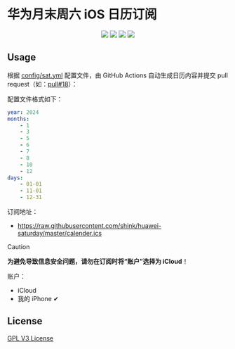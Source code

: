 # 华为月末周六 iOS 日历订阅

<p align="center">
    <a href="https://github.com/shink/huawei-saturday/actions/workflows/submit-pr.yml"><img src="https://github.com/shink/huawei-saturday/actions/workflows/submit-pr.yml/badge.svg" /></a>
    <img src="https://img.shields.io/badge/language-python-3572A5.svg" />
    <img src="https://img.shields.io/github/stars/shink/huawei-saturday.svg?label=stars&logo=github" />
    <img src="https://img.shields.io/github/forks/shink/huawei-saturday.svg?label=forks&logo=github" />
</p>

## Usage

根据 [config/sat.yml](config/sat.yml) 配置文件，由 GitHub Actions 自动生成日历内容并提交 pull request（如：[pull#18](https://github.com/shink/huawei-saturday/pull/18)）：

配置文件格式如下：

```yaml
year: 2024
months:
    - 1
    - 3
    - 5
    - 6
    - 7
    - 8
    - 10
    - 12
days:
    - 01-01
    - 11-01
    - 12-31
```

订阅地址：

- https://raw.githubusercontent.com/shink/huawei-saturday/master/calender.ics

> [!CAUTION]
>
> **为避免导致信息安全问题，请勿在订阅时将“账户”选择为 iCloud**！
>
> 账户：
>  - iCloud
>  - 我的 iPhone ✔

## License

[GPL V3 License](LICENSE)
